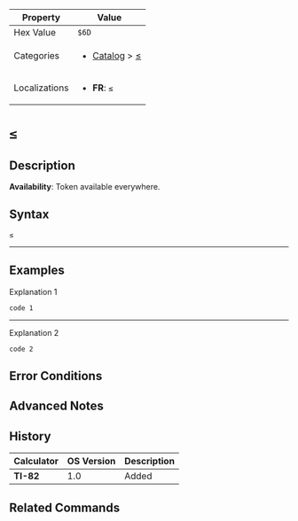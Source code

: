| Property      | Value |
|---------------|-------|
| Hex Value     | `$6D`|
| Categories    | <ul><li>[Catalog](<../categories/Catalog.md>) > [≤](<../categories/Catalog.md#≤>)</li></ul> |
| Localizations | <ul><li><b>FR</b>: `≤`</li></ul> |

# `≤`

## Description



<b>Availability</b>: Token available everywhere.

## Syntax
`≤`

<hr>

## Examples

Explanation 1
```ti-basic
code 1
```
---
Explanation 2
```ti-basic
code 2
```

## Error Conditions


## Advanced Notes


## History
| Calculator | OS Version | Description |
|------------|------------|-------------|
| <b>TI-82</b> | 1.0 | Added

## Related Commands

    